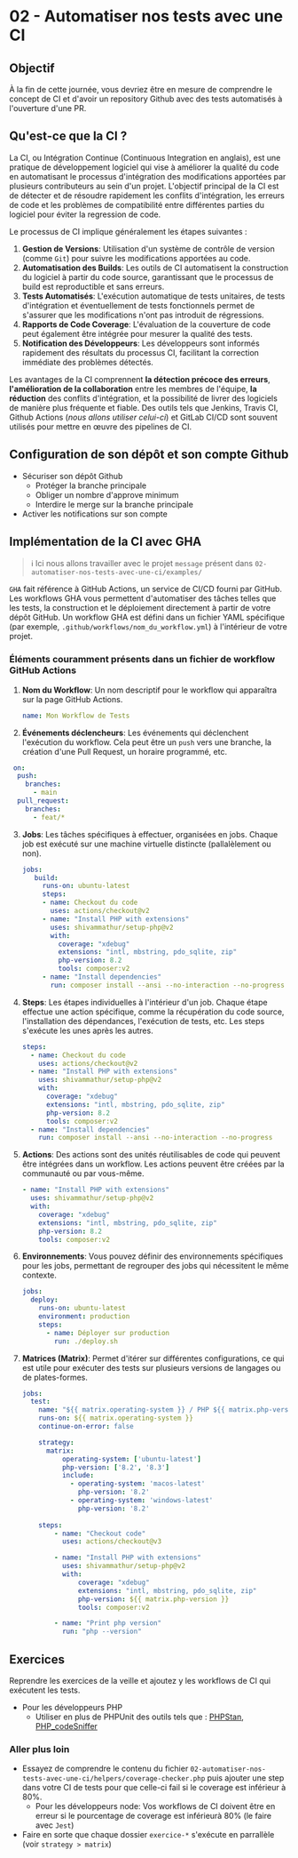 # 02 - Automatiser nos tests avec une CI

## Objectif

À la fin de cette journée, vous devriez être en mesure de comprendre le concept de CI et d'avoir un repository Github avec des tests automatisés à l'ouverture d'une PR.

## Qu'est-ce que la CI ?

La CI, ou Intégration Continue (Continuous Integration en anglais), est une pratique de développement logiciel qui vise à améliorer la qualité du code en automatisant le processus d'intégration des modifications apportées par plusieurs contributeurs au sein d'un projet. L'objectif principal de la CI est de détecter et de résoudre rapidement les conflits d'intégration, les erreurs de code et les problèmes de compatibilité entre différentes parties du logiciel pour éviter la regression de code.

Le processus de CI implique généralement les étapes suivantes :

1. **Gestion de Versions**: Utilisation d'un système de contrôle de version (comme `Git`) pour suivre les modifications apportées au code.
2. **Automatisation des Builds**: Les outils de CI automatisent la construction du logiciel à partir du code source, garantissant que le processus de build est reproductible et sans erreurs.
3. **Tests Automatisés**: L'exécution automatique de tests unitaires, de tests d'intégration et éventuellement de tests fonctionnels permet de s'assurer que les modifications n'ont pas introduit de régressions.
4. **Rapports de Code Coverage**: L'évaluation de la couverture de code peut également être intégrée pour mesurer la qualité des tests.
5. **Notification des Développeurs**: Les développeurs sont informés rapidement des résultats du processus CI, facilitant la correction immédiate des problèmes détectés.

Les avantages de la CI comprennent **la détection précoce des erreurs**, **l'amélioration de la collaboration** entre les membres de l'équipe, **la réduction** des conflits d'intégration, et la possibilité de livrer des logiciels de manière plus fréquente et fiable. Des outils tels que Jenkins, Travis CI, Github Actions (_nous allons utiliser celui-ci_) et GitLab CI/CD sont souvent utilisés pour mettre en œuvre des pipelines de CI.

## Configuration de son dépôt et son compte Github

- Sécuriser son dépôt Github
  - Protéger la branche principale
  - Obliger un nombre d'approve minimum
  - Interdire le merge sur la branche principale
- Activer les notifications sur son compte

## Implémentation de la CI avec GHA

> ℹ️ Ici nous allons travailler avec le projet `message` présent dans `02-automatiser-nos-tests-avec-une-ci/examples/`

`GHA` fait référence à GitHub Actions, un service de CI/CD fourni par GitHub. 
Les workflows GHA vous permettent d'automatiser des tâches telles que les tests, la construction et le déploiement directement à partir de votre dépôt GitHub. Un workflow GHA est défini dans un fichier YAML spécifique (par exemple, `.github/workflows/nom_du_workflow.yml`) à l'intérieur de votre projet.

### Éléments couramment présents dans un fichier de workflow GitHub Actions

1. **Nom du Workflow**: Un nom descriptif pour le workflow qui apparaîtra sur la page GitHub Actions.
   ```yaml
   name: Mon Workflow de Tests
   ```
   
2. **Événements déclencheurs**: Les événements qui déclenchent l'exécution du workflow. Cela peut être un `push` vers une branche, la création d'une Pull Request, un horaire programmé, etc.
  ```yaml
   on:
    push:
      branches:
        - main
    pull_request:
      branches:
        - feat/*
   ```

3. **Jobs**: Les tâches spécifiques à effectuer, organisées en jobs. Chaque job est exécuté sur une machine virtuelle distincte (pallalèlement ou non).
   ```yaml
   jobs:
      build:
        runs-on: ubuntu-latest
        steps:
        - name: Checkout du code
          uses: actions/checkout@v2
        - name: "Install PHP with extensions"
          uses: shivammathur/setup-php@v2
          with:
            coverage: "xdebug"
            extensions: "intl, mbstring, pdo_sqlite, zip"
            php-version: 8.2
            tools: composer:v2
        - name: "Install dependencies"
          run: composer install --ansi --no-interaction --no-progress
   ```
4. **Steps**: Les étapes individuelles à l'intérieur d'un job. Chaque étape effectue une action spécifique, comme la récupération du code source, l'installation des dépendances, l'exécution de tests, etc. Les steps s'exécute les unes après les autres.
    ```yaml
    steps:
      - name: Checkout du code
        uses: actions/checkout@v2
      - name: "Install PHP with extensions"
        uses: shivammathur/setup-php@v2
        with:
          coverage: "xdebug"
          extensions: "intl, mbstring, pdo_sqlite, zip"
          php-version: 8.2
          tools: composer:v2
      - name: "Install dependencies"
        run: composer install --ansi --no-interaction --no-progress
    ```
5. **Actions**: Des actions sont des unités réutilisables de code qui peuvent être intégrées dans un workflow. Les actions peuvent être créées par la communauté ou par vous-même.
    ```yaml
    - name: "Install PHP with extensions"
      uses: shivammathur/setup-php@v2
      with:
        coverage: "xdebug"
        extensions: "intl, mbstring, pdo_sqlite, zip"
        php-version: 8.2
        tools: composer:v2
    ```
6. **Environnements**: Vous pouvez définir des environnements spécifiques pour les jobs, permettant de regrouper des jobs qui nécessitent le même contexte.
    ```yaml
    jobs:
      deploy:
        runs-on: ubuntu-latest
        environment: production
        steps:
          - name: Déployer sur production
            run: ./deploy.sh
    ```
7. **Matrices (Matrix)**: Permet d'itérer sur différentes configurations, ce qui est utile pour exécuter des tests sur plusieurs versions de langages ou de plates-formes.
    ```yaml
    jobs:
      test:
        name: "${{ matrix.operating-system }} / PHP ${{ matrix.php-version }}"
        runs-on: ${{ matrix.operating-system }}
        continue-on-error: false

        strategy:
          matrix:
              operating-system: ['ubuntu-latest']
              php-version: ['8.2', '8.3']
              include:
                - operating-system: 'macos-latest'
                  php-version: '8.2'
                - operating-system: 'windows-latest'
                  php-version: '8.2'
        
        steps:
            - name: "Checkout code"
              uses: actions/checkout@v3

            - name: "Install PHP with extensions"
              uses: shivammathur/setup-php@v2
              with:
                  coverage: "xdebug"
                  extensions: "intl, mbstring, pdo_sqlite, zip"
                  php-version: ${{ matrix.php-version }}
                  tools: composer:v2

            - name: "Print php version"
              run: "php --version"
    ```

## Exercices

Reprendre les exercices de la veille et ajoutez y les workflows de CI qui exécutent les tests.

- Pour les développeurs PHP
  - Utiliser en plus de PHPUnit des outils tels que : [PHPStan](https://phpstan.org/), [PHP_codeSniffer](https://github.com/squizlabs/PHP_CodeSniffer/wiki)

### Aller plus loin

- Essayez de comprendre le contenu du fichier `02-automatiser-nos-tests-avec-une-ci/helpers/coverage-checker.php` puis ajouter une step dans votre CI de tests pour que celle-ci fail si le coverage est inférieur à 80%. 
  - Pour les développeurs node: Vos workflows de CI doivent être en erreur si le pourcentage de coverage est inférieurà 80% (le faire avec `Jest`)
- Faire en sorte que chaque dossier `exercice-*` s'exécute en parrallèle (voir `strategy > matrix`)
